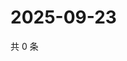 # 2025-09-23

共 0 条

<!-- BEGIN ZHIHUQUESTIONS -->
<!-- 最后更新时间 Tue Sep 23 2025 16:15:14 GMT+0800 (China Standard Time) -->

<!-- END ZHIHUQUESTIONS -->

